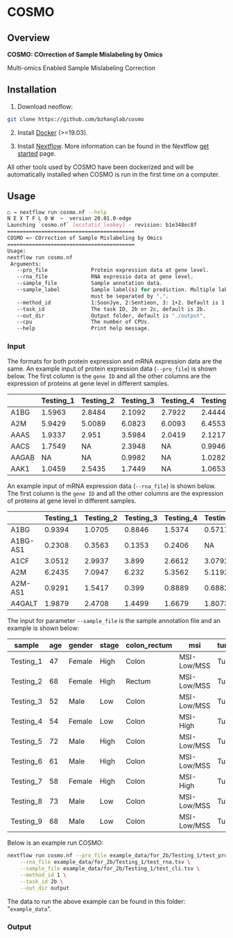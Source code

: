# COSMO

## Overview

**COSMO: COrrection of Sample Mislabeling by Omics**

Multi-omics Enabled Sample Mislabeling Correction

## Installation

1. Download neoflow:

```sh
git clone https://github.com/bzhanglab/cosmo
```

2. Install [Docker](https://docs.docker.com/install/) (>=19.03).

3. Install [Nextflow](https://www.nextflow.io/docs/latest/getstarted.html). More information can be found in the Nextflow [get started](https://www.nextflow.io/docs/latest/getstarted.html) page.

All other tools used by COSMO have been dockerized and will be automatically installed when COSMO is run in the first time on a computer.

## Usage

```sh
○ → nextflow run cosmo.nf --help
N E X T F L O W  ~  version 20.01.0-edge
Launching `cosmo.nf` [ecstatic_leakey] - revision: b1e348ec8f
=========================================
COSMO => COrrection of Sample Mislabeling by Omics
=========================================
Usage:
nextflow run cosmo.nf
 Arguments:
   --pro_file              Protein expression data at gene level.
   --rna_file              RNA expressio data at gene level.
   --sample_file           Sample annotation data.
   --sample_label          Sample label(s) for prediction. Multiple labels
                           must be separated by ",".
   --method_id             1:SoonJye, 2:Sentieon, 3: 1+2. Default is 1.
   --task_id               The task ID, 2b or 2c, default is 2b.
   --out_dir               Output folder, default is "./output".
   --cpu                   The number of CPUs.
   --help                  Print help message.


```

### Input
The formats for both protein expression and mRNA expression data are the same. An example input of protein expression data (`--pro_file`) is shown below. The first column is the `gene ID` and all the other columns are the expression of proteins at gene level in different samples.

|  |Testing_1 | Testing_2 | Testing_3 | Testing_4 | Testing_5 | Testing_6 | Testing_7 | Testing_8 | Testing_9 | Testing_10 |        |
|-----------|-----------|-----------|-----------|-----------|-----------|-----------|-----------|-----------|------------|--------|--------|
| A1BG      | 1.5963    | 2.8484    | 2.1092    | 2.7922    | 2.4444    | 3.9907    | 3.6792    | 3.7321    | 3.6123     | 3.1739 |
| A2M       | 5.9429    | 5.0089    | 6.0823    | 6.0093    | 6.4553    | 6.0097    | 6.014     | 6.9721    | 4.4766     | 6.481  |
| AAAS      | 1.9337    | 2.951     | 3.5984    | 2.0419    | 2.1217    | 0.9662    | 1.0086    | NA        | 2.4936     | 2.2399 |
| AACS      | 1.7549    | NA        | 2.3948    | NA        | 0.9946    | 2.5969    | NA        | NA        | 1.6488     | NA     |
| AAGAB     | NA        | NA        | 0.9982    | NA        | 1.0282    | 1.6296    | NA        | NA        | 1.8141     | NA     |
| AAK1      | 1.0459    | 2.5435    | 1.7449    | NA        | 1.0653    | 0.9855    | 2.0395    | 1.1588    | NA         | NA     |


An example input of mRNA expression data (`--rna_file`) is shown below. The first column is the `gene ID` and all the other columns are the expression of proteins at gene level in different samples.

| |Testing_1 | Testing_2 | Testing_3 | Testing_4 | Testing_5 | Testing_6 | Testing_7 | Testing_8 | Testing_9 | Testing_10 |        |
|-----------|-----------|-----------|-----------|-----------|-----------|-----------|-----------|-----------|------------|--------|--------|
| A1BG      | 0.9394    | 1.0705    | 0.8846    | 1.5374    | 0.5717    | 1.3097    | 1.18      | 1.5178    | 0.1149     | 0.6317 |
| A1BG-AS1  | 0.2308    | 0.3563    | 0.1353    | 0.2406    | NA        | 0.4888    | 0.8254    | 0.1141    | 0.6046     | 0.0892 |
| A1CF      | 3.0512    | 2.9937    | 3.899     | 2.6612    | 3.0792    | 3.0881    | 2.1438    | 2.5478    | 2.9139     | 3.512  |
| A2M       | 6.2435    | 7.0947    | 6.232     | 5.3562    | 5.1192    | 7.3476    | 7.7089    | 7.3525    | 5.8959     | 5.8222 |
| A2M-AS1   | 0.9291    | 1.5417    | 0.399     | 0.8889    | 0.6882    | 1.7131    | 1.6557    | 1.9314    | 1.0677     | 1.3866 |
| A4GALT    | 1.9879    | 2.4708    | 1.4499    | 1.6679    | 1.8073    | 2.723     | 3.1722    | 3.5627    | 1.6291     | 2.1256 |

The input for parameter `--sample_file` is the sample annotation file and an example is shown below:


| sample    | age | gender | stage | colon_rectum | msi         | tumor_normal |
|-----------|-----|--------|-------|--------------|-------------|--------------|
| Testing_1 | 47  | Female | High  | Colon        | MSI-Low/MSS | Tumor        |
| Testing_2 | 68  | Female | High  | Rectum       | MSI-Low/MSS | Tumor        |
| Testing_3 | 52  | Male   | Low   | Colon        | MSI-Low/MSS | Tumor        |
| Testing_4 | 54  | Female | Low   | Colon        | MSI-High    | Tumor        |
| Testing_5 | 72  | Male   | High  | Colon        | MSI-Low/MSS | Tumor        |
| Testing_6 | 61  | Male   | High  | Colon        | MSI-Low/MSS | Tumor        |
| Testing_7 | 58  | Female | High  | Colon        | MSI-High    | Tumor        |
| Testing_8 | 73  | Male   | Low   | Colon        | MSI-Low/MSS | Tumor        |
| Testing_9 | 68  | Male   | Low   | Colon        | MSI-Low/MSS | Tumor        |


Below is an example run COSMO:
```sh
nextflow run cosmo.nf --pro_file example_data/for_2b/Testing_1/test_pro.tsv \
    --rna_file example_data/for_2b/Testing_1/test_rna.tsv \
    --sample_file example_data/for_2b/Testing_1/test_cli.tsv \
    --method_id 1 \
    --task_id 2b \
    --out_dir output
```
The data to run the above example can be found in this folder: "``example_data``".

### Output

